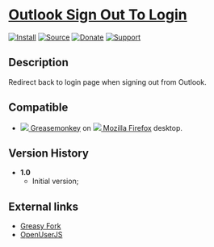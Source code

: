# [Outlook Sign Out To Login](https://github.com/jerone/UserScripts/tree/master/Outlook_Sign_Out_To_Login)

[![Install](https://raw.github.com/jerone/UserScripts/master/_resources/Install-button.png)](https://github.com/jerone/UserScripts/raw/master/Outlook_Sign_Out_To_Login/Outlook_Sign_Out_To_Login.user.js)
[![Source](https://raw.github.com/jerone/UserScripts/master/_resources/Source-button.png)](https://github.com/jerone/UserScripts/blob/master/Outlook_Sign_Out_To_Login/Outlook_Sign_Out_To_Login.user.js)
[![Donate](https://raw.github.com/jerone/UserScripts/master/_resources/Donate-button.png)](https://www.paypal.com/cgi-bin/webscr?cmd=_s-xclick&hosted_button_id=VCYMHWQ7ZMBKW)
[![Support](https://raw.github.com/jerone/UserScripts/master/_resources/Support-button.png)](https://github.com/jerone/UserScripts/issues)

## Description

Redirect back to login page when signing out from Outlook.

## Compatible

-   [![](https://raw.github.com/jerone/UserScripts/master/_resources/Greasemonkey.png) Greasemonkey](https://addons.mozilla.org/firefox/addon/greasemonkey/) on [![](https://raw.github.com/jerone/UserScripts/master/_resources/Firefox.png) Mozilla Firefox](http://www.mozilla.org/en-US/firefox/fx/#desktop) desktop.

## Version History

-   **1.0**
    -   Initial version;

## External links

-   [Greasy Fork](https://greasyfork.org/scripts/466-outlook-sign-out-to-login)
-   [OpenUserJS](https://openuserjs.org/scripts/jerone/Outlook_Sign_Out_To_Login)
